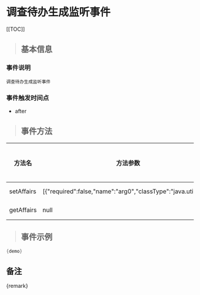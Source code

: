 # 调查待办生成监听事件

[[TOC]]

>## 基本信息

### 事件说明
```text
调查待办生成监听事件
```

### 事件触发时间点
- after

>## 事件方法

方法名 | 方法参数 | 方法返回值 | 版本 | 参数描述
 --- | --- | --- | --- | --- 
setAffairs|[{"required":false,"name":"arg0","classType":"java.util.List"}]|void|设置Affairs
getAffairs|null|java.util.List|获取Affairs


> ## 事件示例

```java
{demo}
```

## 备注
{remark}